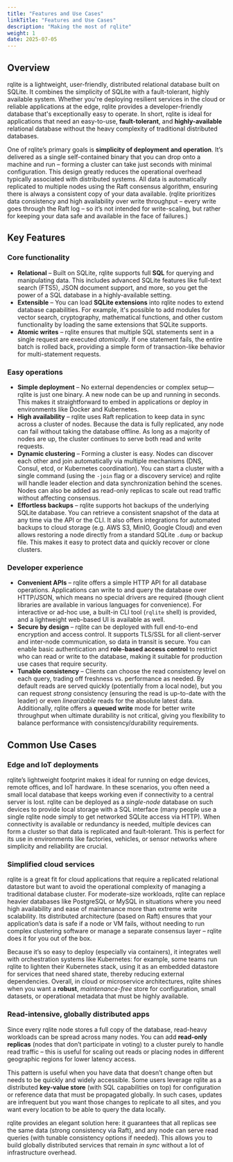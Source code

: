 ```yaml
---
title: "Features and Use Cases"
linkTitle: "Features and Use Cases"
description: "Making the most of rqlite"
weight: 1
date: 2025-07-05
---
```


## Overview

rqlite is a lightweight, user-friendly, distributed relational database built on SQLite. It combines the simplicity of SQLite with a fault-tolerant, highly available system. Whether you're deploying resilient services in the cloud or reliable applications at the edge, rqlite provides a developer-friendly database that's exceptionally easy to operate. In short, rqlite is ideal for applications that need an easy-to-use, **fault-tolerant**, and **highly-available** relational database without the heavy complexity of traditional distributed databases.

One of rqlite’s primary goals is **simplicity of deployment and operation**. It’s delivered as a single self-contained binary that you can drop onto a machine and run – forming a cluster can take just seconds with minimal configuration. This design greatly reduces the operational overhead typically associated with distributed systems. All data is automatically replicated to multiple nodes using the Raft consensus algorithm, ensuring there is always a consistent copy of your data available. (rqlite prioritizes data consistency and high availability over write throughput – every write goes through the Raft log – so it’s not intended for write-scaling, but rather for keeping your data safe and available in the face of failures.)

## Key Features

### Core functionality

- **Relational** – Built on SQLite, rqlite supports full **SQL** for querying and manipulating data. This includes advanced SQLite features like full-text search (FTS5), JSON document support, and more, so you get the power of a SQL database in a highly-available setting.  
- **Extensible** – You can load **SQLite extensions** into rqlite nodes to extend database capabilities. For example, it's possible to add modules for vector search, cryptography, mathematical functions, and other custom functionality by loading the same extensions that SQLite supports.  
- **Atomic writes** – rqlite ensures that multiple SQL statements sent in a single request are executed *atomically*. If one statement fails, the entire batch is rolled back, providing a simple form of transaction-like behavior for multi-statement requests.

### Easy operations

- **Simple deployment** – No external dependencies or complex setup—rqlite is just one binary. A new node can be up and running in seconds. This makes it straightforward to embed in applications or deploy in environments like Docker and Kubernetes.  
- **High availability** – rqlite uses Raft replication to keep data in sync across a cluster of nodes. Because the data is fully replicated, any node can fail without taking the database offline. As long as a majority of nodes are up, the cluster continues to serve both read and write requests.  
- **Dynamic clustering** – Forming a cluster is easy. Nodes can discover each other and join automatically via multiple mechanisms (DNS, Consul, etcd, or Kubernetes coordination). You can start a cluster with a single command (using the `-join` flag or a discovery service) and rqlite will handle leader election and data synchronization behind the scenes. Nodes can also be added as read-only replicas to scale out read traffic without affecting consensus.  
- **Effortless backups** – rqlite supports hot backups of the underlying SQLite database. You can retrieve a consistent snapshot of the data at any time via the API or the CLI. It also offers integrations for automated backups to cloud storage (e.g. AWS S3, MinIO, Google Cloud) and even allows restoring a node directly from a standard SQLite `.dump` or backup file. This makes it easy to protect data and quickly recover or clone clusters.

### Developer experience

- **Convenient APIs** – rqlite offers a simple HTTP API for all database operations. Applications can write to and query the database over HTTP/JSON, which means no special drivers are required (though client libraries are available in various languages for convenience). For interactive or ad-hoc use, a built-in CLI tool (`rqlite` shell) is provided, and a lightweight web-based UI is available as well.  
- **Secure by design** – rqlite can be deployed with full end-to-end encryption and access control. It supports TLS/SSL for all client-server and inter-node communication, so data in transit is secure. You can enable basic authentication and **role-based access control** to restrict who can read or write to the database, making it suitable for production use cases that require security.  
- **Tunable consistency** – Clients can choose the read consistency level on each query, trading off freshness vs. performance as needed. By default reads are served quickly (potentially from a local node), but you can request *strong* consistency (ensuring the read is up-to-date with the leader) or even *linearizable* reads for the absolute latest data. Additionally, rqlite offers a **queued write** mode for better write throughput when ultimate durability is not critical, giving you flexibility to balance performance with consistency/durability requirements.

## Common Use Cases

### Edge and IoT deployments

rqlite’s lightweight footprint makes it ideal for running on edge devices, remote offices, and IoT hardware. In these scenarios, you often need a small local database that keeps working even if connectivity to a central server is lost. rqlite can be deployed as a *single-node* database on such devices to provide local storage with a SQL interface (many people use a single rqlite node simply to get networked SQLite access via HTTP). When connectivity is available or redundancy is needed, multiple devices can form a cluster so that data is replicated and fault-tolerant. This is perfect for its use in environments like factories, vehicles, or sensor networks where simplicity and reliability are crucial.

### Simplified cloud services

rqlite is a great fit for cloud applications that require a replicated relational datastore but want to avoid the operational complexity of managing a traditional database cluster. For moderate-size workloads, rqlite can replace heavier databases like PostgreSQL or MySQL in situations where you need high availability and ease of maintenance more than extreme write scalability. Its distributed architecture (based on Raft) ensures that your application’s data is safe if a node or VM fails, without needing to run complex clustering software or manage a separate consensus layer – rqlite does it for you out of the box.

Because it’s so easy to deploy (especially via containers), it integrates well with orchestration systems like Kubernetes: for example, some teams run rqlite to lighten their Kubernetes stack, using it as an embedded datastore for services that need shared state, thereby reducing external dependencies. Overall, in cloud or microservice architectures, rqlite shines when you want a **robust**, *maintenance-free* store for configuration, small datasets, or operational metadata that must be highly available.

### Read-intensive, globally distributed apps

Since every rqlite node stores a full copy of the database, read-heavy workloads can be spread across many nodes. You can add **read-only replicas** (nodes that don’t participate in voting) to a cluster purely to handle read traffic – this is useful for scaling out reads or placing nodes in different geographic regions for lower latency access.

This pattern is useful when you have data that doesn’t change often but needs to be quickly and widely accessible. Some users leverage rqlite as a distributed **key-value store** (with SQL capabilities on top) for configuration or reference data that must be propagated globally. In such cases, updates are infrequent but you want those changes to replicate to all sites, and you want every location to be able to query the data locally.

rqlite provides an elegant solution here: it guarantees that all replicas see the same data (strong consistency via Raft), and any node can serve read queries (with tunable consistency options if needed). This allows you to build globally distributed services that remain *in sync* without a lot of infrastructure overhead.
